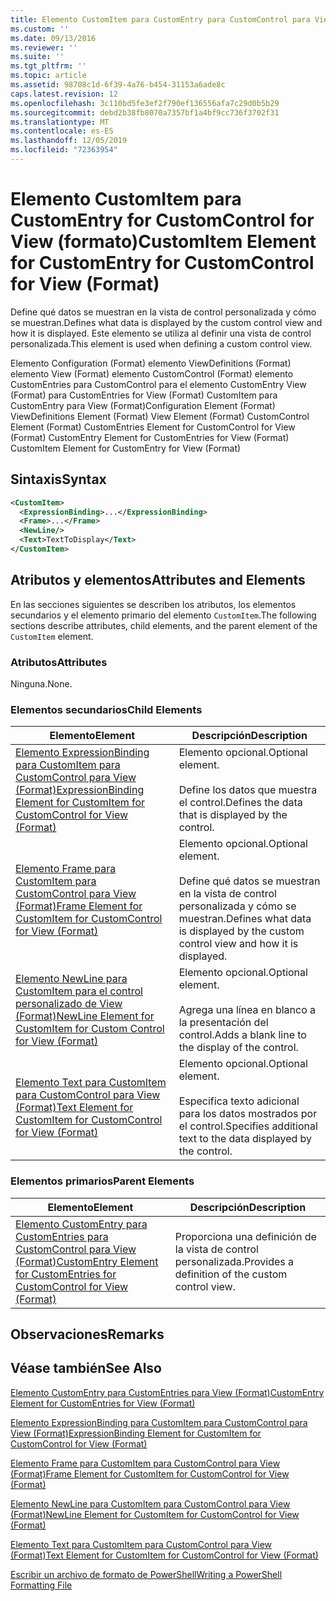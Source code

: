 ```yaml
---
title: Elemento CustomItem para CustomEntry para CustomControl para View (Format) | Microsoft Docs
ms.custom: ''
ms.date: 09/13/2016
ms.reviewer: ''
ms.suite: ''
ms.tgt_pltfrm: ''
ms.topic: article
ms.assetid: 98708c1d-6f39-4a76-b454-31153a6ade8c
caps.latest.revision: 12
ms.openlocfilehash: 3c110bd5fe3ef2f790ef136556afa7c29d0b5b29
ms.sourcegitcommit: debd2b38fb8070a7357bf1a4bf9cc736f3702f31
ms.translationtype: MT
ms.contentlocale: es-ES
ms.lasthandoff: 12/05/2019
ms.locfileid: "72363954"
---
```

# <a name="customitem-element-for-customentry-for-customcontrol-for-view-format"></a><span data-ttu-id="9b8e8-102">Elemento CustomItem para CustomEntry for CustomControl for View (formato)</span><span class="sxs-lookup"><span data-stu-id="9b8e8-102">CustomItem Element for CustomEntry for CustomControl for View (Format)</span></span>

<span data-ttu-id="9b8e8-103">Define qué datos se muestran en la vista de control personalizada y cómo se muestran.</span><span class="sxs-lookup"><span data-stu-id="9b8e8-103">Defines what data is displayed by the custom control view and how it is displayed.</span></span> <span data-ttu-id="9b8e8-104">Este elemento se utiliza al definir una vista de control personalizada.</span><span class="sxs-lookup"><span data-stu-id="9b8e8-104">This element is used when defining a custom control view.</span></span>

<span data-ttu-id="9b8e8-105">Elemento Configuration (Format) elemento ViewDefinitions (Format) elemento View (Format) elemento CustomControl (Format) elemento CustomEntries para CustomControl para el elemento CustomEntry View (Format) para CustomEntries for View (Format) CustomItem para CustomEntry para View (Format)</span><span class="sxs-lookup"><span data-stu-id="9b8e8-105">Configuration Element (Format) ViewDefinitions Element (Format) View Element (Format) CustomControl Element (Format) CustomEntries Element for CustomControl for View (Format) CustomEntry Element for CustomEntries for View (Format) CustomItem Element for CustomEntry for View (Format)</span></span>

## <a name="syntax"></a><span data-ttu-id="9b8e8-106">Sintaxis</span><span class="sxs-lookup"><span data-stu-id="9b8e8-106">Syntax</span></span>

```xml
<CustomItem>
  <ExpressionBinding>...</ExpressionBinding>
  <Frame>...</Frame>
  <NewLine/>
  <Text>TextToDisplay</Text>
</CustomItem>
```

## <a name="attributes-and-elements"></a><span data-ttu-id="9b8e8-107">Atributos y elementos</span><span class="sxs-lookup"><span data-stu-id="9b8e8-107">Attributes and Elements</span></span>

<span data-ttu-id="9b8e8-108">En las secciones siguientes se describen los atributos, los elementos secundarios y el elemento primario del elemento `CustomItem`.</span><span class="sxs-lookup"><span data-stu-id="9b8e8-108">The following sections describe attributes, child elements, and the parent element of the `CustomItem` element.</span></span>

### <a name="attributes"></a><span data-ttu-id="9b8e8-109">Atributos</span><span class="sxs-lookup"><span data-stu-id="9b8e8-109">Attributes</span></span>

<span data-ttu-id="9b8e8-110">Ninguna.</span><span class="sxs-lookup"><span data-stu-id="9b8e8-110">None.</span></span>

### <a name="child-elements"></a><span data-ttu-id="9b8e8-111">Elementos secundarios</span><span class="sxs-lookup"><span data-stu-id="9b8e8-111">Child Elements</span></span>

|<span data-ttu-id="9b8e8-112">Elemento</span><span class="sxs-lookup"><span data-stu-id="9b8e8-112">Element</span></span>|<span data-ttu-id="9b8e8-113">Descripción</span><span class="sxs-lookup"><span data-stu-id="9b8e8-113">Description</span></span>|
|-------------|-----------------|
|[<span data-ttu-id="9b8e8-114">Elemento ExpressionBinding para CustomItem para CustomControl para View (Format)</span><span class="sxs-lookup"><span data-stu-id="9b8e8-114">ExpressionBinding Element for CustomItem for CustomControl for View (Format)</span></span>](./expressionbinding-element-for-customitem-for-customcontrol-for-view-format.md)|<span data-ttu-id="9b8e8-115">Elemento opcional.</span><span class="sxs-lookup"><span data-stu-id="9b8e8-115">Optional element.</span></span><br /><br /> <span data-ttu-id="9b8e8-116">Define los datos que muestra el control.</span><span class="sxs-lookup"><span data-stu-id="9b8e8-116">Defines the data that is displayed by the control.</span></span>|
|[<span data-ttu-id="9b8e8-117">Elemento Frame para CustomItem para CustomControl para View (Format)</span><span class="sxs-lookup"><span data-stu-id="9b8e8-117">Frame Element for CustomItem for CustomControl for View (Format)</span></span>](./frame-element-for-customitem-for-customcontrol-for-view-format.md)|<span data-ttu-id="9b8e8-118">Elemento opcional.</span><span class="sxs-lookup"><span data-stu-id="9b8e8-118">Optional element.</span></span><br /><br /> <span data-ttu-id="9b8e8-119">Define qué datos se muestran en la vista de control personalizada y cómo se muestran.</span><span class="sxs-lookup"><span data-stu-id="9b8e8-119">Defines what data is displayed by the custom control view and how it is displayed.</span></span>|
|[<span data-ttu-id="9b8e8-120">Elemento NewLine para CustomItem para el control personalizado de View (Format)</span><span class="sxs-lookup"><span data-stu-id="9b8e8-120">NewLine Element for CustomItem for Custom Control for View (Format)</span></span>](./newline-element-for-customitem-for-customcontrol-for-view-format.md)|<span data-ttu-id="9b8e8-121">Elemento opcional.</span><span class="sxs-lookup"><span data-stu-id="9b8e8-121">Optional element.</span></span><br /><br /> <span data-ttu-id="9b8e8-122">Agrega una línea en blanco a la presentación del control.</span><span class="sxs-lookup"><span data-stu-id="9b8e8-122">Adds a blank line to the display of the control.</span></span>|
|[<span data-ttu-id="9b8e8-123">Elemento Text para CustomItem para CustomControl para View (Format)</span><span class="sxs-lookup"><span data-stu-id="9b8e8-123">Text Element for CustomItem for CustomControl for View (Format)</span></span>](./text-element-for-customitem-for-customview-for-view-format.md)|<span data-ttu-id="9b8e8-124">Elemento opcional.</span><span class="sxs-lookup"><span data-stu-id="9b8e8-124">Optional element.</span></span><br /><br /> <span data-ttu-id="9b8e8-125">Especifica texto adicional para los datos mostrados por el control.</span><span class="sxs-lookup"><span data-stu-id="9b8e8-125">Specifies additional text to the data displayed by the control.</span></span>|

### <a name="parent-elements"></a><span data-ttu-id="9b8e8-126">Elementos primarios</span><span class="sxs-lookup"><span data-stu-id="9b8e8-126">Parent Elements</span></span>

|<span data-ttu-id="9b8e8-127">Elemento</span><span class="sxs-lookup"><span data-stu-id="9b8e8-127">Element</span></span>|<span data-ttu-id="9b8e8-128">Descripción</span><span class="sxs-lookup"><span data-stu-id="9b8e8-128">Description</span></span>|
|-------------|-----------------|
|[<span data-ttu-id="9b8e8-129">Elemento CustomEntry para CustomEntries para CustomControl para View (Format)</span><span class="sxs-lookup"><span data-stu-id="9b8e8-129">CustomEntry Element for CustomEntries for CustomControl for View (Format)</span></span>](./customentry-element-for-customentries-for-customcontrol-for-view-format.md)|<span data-ttu-id="9b8e8-130">Proporciona una definición de la vista de control personalizada.</span><span class="sxs-lookup"><span data-stu-id="9b8e8-130">Provides a definition of the custom control view.</span></span>|

## <a name="remarks"></a><span data-ttu-id="9b8e8-131">Observaciones</span><span class="sxs-lookup"><span data-stu-id="9b8e8-131">Remarks</span></span>

## <a name="see-also"></a><span data-ttu-id="9b8e8-132">Véase también</span><span class="sxs-lookup"><span data-stu-id="9b8e8-132">See Also</span></span>

[<span data-ttu-id="9b8e8-133">Elemento CustomEntry para CustomEntries para View (Format)</span><span class="sxs-lookup"><span data-stu-id="9b8e8-133">CustomEntry Element for CustomEntries for View (Format)</span></span>](./customentry-element-for-customentries-for-customcontrol-for-view-format.md)

[<span data-ttu-id="9b8e8-134">Elemento ExpressionBinding para CustomItem para CustomControl para View (Format)</span><span class="sxs-lookup"><span data-stu-id="9b8e8-134">ExpressionBinding Element for CustomItem for CustomControl for View (Format)</span></span>](./expressionbinding-element-for-customitem-for-customcontrol-for-view-format.md)

[<span data-ttu-id="9b8e8-135">Elemento Frame para CustomItem para CustomControl para View (Format)</span><span class="sxs-lookup"><span data-stu-id="9b8e8-135">Frame Element for CustomItem for CustomControl for View (Format)</span></span>](./frame-element-for-customitem-for-customcontrol-for-view-format.md)

[<span data-ttu-id="9b8e8-136">Elemento NewLine para CustomItem para CustomControl para View (Format)</span><span class="sxs-lookup"><span data-stu-id="9b8e8-136">NewLine Element for CustomItem for CustomControl for View (Format)</span></span>](./newline-element-for-customitem-for-customcontrol-for-view-format.md)

[<span data-ttu-id="9b8e8-137">Elemento Text para CustomItem para CustomControl para View (Format)</span><span class="sxs-lookup"><span data-stu-id="9b8e8-137">Text Element for CustomItem for CustomControl for View (Format)</span></span>](./text-element-for-customitem-for-customview-for-view-format.md)

[<span data-ttu-id="9b8e8-138">Escribir un archivo de formato de PowerShell</span><span class="sxs-lookup"><span data-stu-id="9b8e8-138">Writing a PowerShell Formatting File</span></span>](./writing-a-powershell-formatting-file.md)

